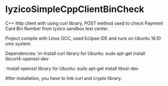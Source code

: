 # IyzicoSimpleCppClientBinCheck
C++ http client with using curl library, POST method used to check Payment Card Bin Number from Iyzico sandbox test center.

Project compile with Linux GCC, used Eclipse IDE and runs on Ubuntu 16.10 unix system.

Dependencies: 
\n-Install curl library for Ubuntu: 
sudo apt-get install libcurl4-openssl-dev

-Install openssl library for Ubuntu:
sudo apt-get install libssl-dev

After installation, you have to link curl and crypto library. 
